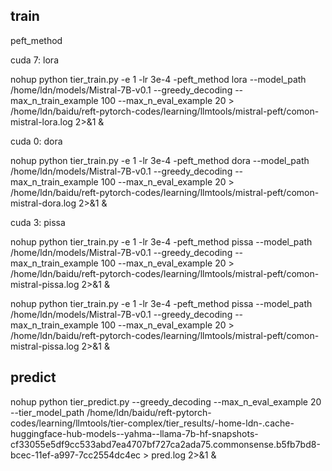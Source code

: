 
## train


peft_method


cuda 7: lora

nohup python tier_train.py -e 1 -lr 3e-4 -peft_method lora --model_path /home/ldn/models/Mistral-7B-v0.1 --greedy_decoding --max_n_train_example 100 --max_n_eval_example 20  > /home/ldn/baidu/reft-pytorch-codes/learning/llmtools/mistral-peft/comon-mistral-lora.log 2>&1 &


cuda 0: dora

nohup python tier_train.py -e 1 -lr 3e-4 -peft_method dora --model_path /home/ldn/models/Mistral-7B-v0.1 --greedy_decoding --max_n_train_example 100 --max_n_eval_example 20  > /home/ldn/baidu/reft-pytorch-codes/learning/llmtools/mistral-peft/comon-mistral-dora.log 2>&1 &


cuda 3: pissa

nohup python tier_train.py -e 1 -lr 3e-4 -peft_method pissa --model_path /home/ldn/models/Mistral-7B-v0.1 --greedy_decoding --max_n_train_example 100 --max_n_eval_example 20  > /home/ldn/baidu/reft-pytorch-codes/learning/llmtools/mistral-peft/comon-mistral-pissa.log 2>&1 &

nohup python tier_train.py -e 1 -lr 3e-4 -peft_method pissa --model_path /home/ldn/models/Mistral-7B-v0.1 --greedy_decoding --max_n_train_example 100 --max_n_eval_example 20  > /home/ldn/baidu/reft-pytorch-codes/learning/llmtools/mistral-peft/comon-mistral-pissa.log 2>&1 &





## predict
nohup python tier_predict.py --greedy_decoding --max_n_eval_example 20 --tier_model_path /home/ldn/baidu/reft-pytorch-codes/learning/llmtools/tier-complex/tier_results/-home-ldn-.cache-huggingface-hub-models--yahma--llama-7b-hf-snapshots-cf33055e5df9cc533abd7ea4707bf727ca2ada75.commonsense.b5fb7bd8-bcec-11ef-a997-7cc2554dc4ec > pred.log 2>&1 &



